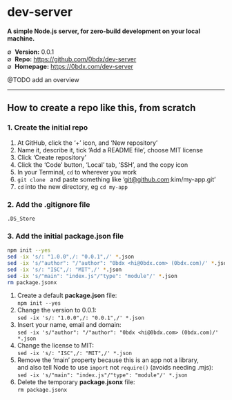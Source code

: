 # dev-server

__A simple Node.js server, for zero-build development on your local machine.__

∅&nbsp; __Version:__ 0.0.1  
∅&nbsp; __Repo:__ <https://github.com/0bdx/dev-server>  
∅&nbsp; __Homepage:__ <https://0bdx.com/dev-server>

@TODO add an overview

---

## How to create a repo like this, from scratch

### __1. Create the initial repo__

1. At GitHub, click the ‘+’ icon, and ‘New repository’
2. Name it, describe it, tick ‘Add a README file’, choose MIT license
3. Click ‘Create repository’
4. Click the ‘Code’ button, ‘Local’ tab, ‘SSH’, and the copy icon
5. In your Terminal, `cd` to wherever you work
6. `git clone ` and paste something like ‘git@github.com:kim/my-app.git’
7. `cd` into the new directory, eg `cd my-app`

### __2. Add the .gitignore file__

```
.DS_Store
```

### __3. Add the initial package.json file__

```sh
npm init --yes
sed -ix 's/: "1.0.0",/: "0.0.1",/' *.json
sed -ix 's/"author": "/"author": "0bdx <hi@0bdx.com> (0bdx.com)/' *.json
sed -ix 's/: "ISC",/: "MIT",/' *.json
sed -ix 's/"main": "index.js"/"type": "module"/' *.json
rm package.jsonx
```

1. Create a default __package.json__ file:  
   `npm init --yes`
2. Change the version to 0.0.1:  
   `sed -ix 's/: "1.0.0",/: "0.0.1",/' *.json`
3. Insert your name, email and domain:  
   `sed -ix 's/"author": "/"author": "0bdx <hi@0bdx.com> (0bdx.com)/' *.json`
4. Change the license to MIT:  
   `sed -ix 's/: "ISC",/: "MIT",/' *.json`
5. Remove the ‘main’ property because this is an app not a library,  
   and also tell Node to use `import` not `require()` (avoids needing .mjs):  
   `sed -ix 's/"main": "index.js"/"type": "module"/' *.json`
6. Delete the temporary __package.jsonx__ file:  
   `rm package.jsonx`
